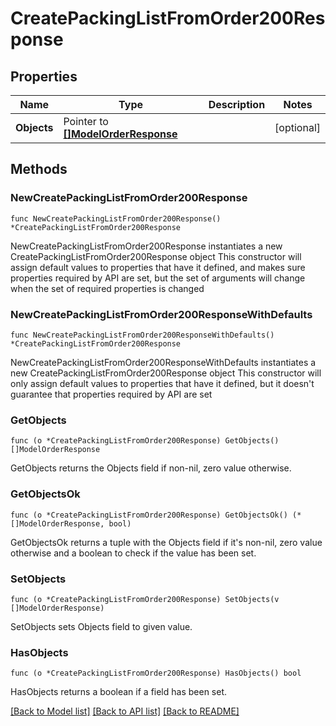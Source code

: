 # CreatePackingListFromOrder200Response

## Properties

Name | Type | Description | Notes
------------ | ------------- | ------------- | -------------
**Objects** | Pointer to [**[]ModelOrderResponse**](ModelOrderResponse.md) |  | [optional] 

## Methods

### NewCreatePackingListFromOrder200Response

`func NewCreatePackingListFromOrder200Response() *CreatePackingListFromOrder200Response`

NewCreatePackingListFromOrder200Response instantiates a new CreatePackingListFromOrder200Response object
This constructor will assign default values to properties that have it defined,
and makes sure properties required by API are set, but the set of arguments
will change when the set of required properties is changed

### NewCreatePackingListFromOrder200ResponseWithDefaults

`func NewCreatePackingListFromOrder200ResponseWithDefaults() *CreatePackingListFromOrder200Response`

NewCreatePackingListFromOrder200ResponseWithDefaults instantiates a new CreatePackingListFromOrder200Response object
This constructor will only assign default values to properties that have it defined,
but it doesn't guarantee that properties required by API are set

### GetObjects

`func (o *CreatePackingListFromOrder200Response) GetObjects() []ModelOrderResponse`

GetObjects returns the Objects field if non-nil, zero value otherwise.

### GetObjectsOk

`func (o *CreatePackingListFromOrder200Response) GetObjectsOk() (*[]ModelOrderResponse, bool)`

GetObjectsOk returns a tuple with the Objects field if it's non-nil, zero value otherwise
and a boolean to check if the value has been set.

### SetObjects

`func (o *CreatePackingListFromOrder200Response) SetObjects(v []ModelOrderResponse)`

SetObjects sets Objects field to given value.

### HasObjects

`func (o *CreatePackingListFromOrder200Response) HasObjects() bool`

HasObjects returns a boolean if a field has been set.


[[Back to Model list]](../README.md#documentation-for-models) [[Back to API list]](../README.md#documentation-for-api-endpoints) [[Back to README]](../README.md)


